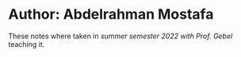 # Author: Abdelrahman Mostafa
 
These notes where taken in *summer semester 2022 with Prof. Gebel* teaching it.